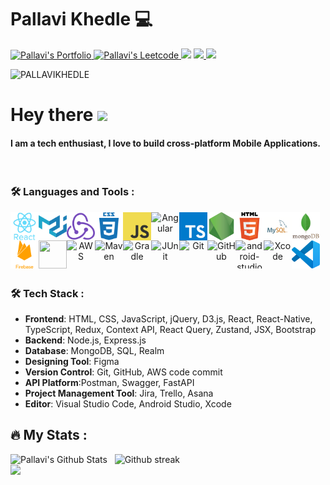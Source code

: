 


# Pallavi Khedle 💻
<p>
    <a href="https://pallavikhedle.github.io/PallaviKhedle/">
    <img alt="Pallavi's Portfolio" width="150px" height=25 src="https://img.shields.io/static/v1?label=About Me&message=Pallavi&style=for-the-badge&color=darkgrey" />
  </a>
<a href="https://leetcode.com/pallavi_khedle/">
    <img alt="Pallavi's Leetcode" width="150px" height=25 src="https://img.shields.io/static/v1?label=Leetcode&message=Pallavi&style=for-the-badge&color=green" />
  </a>
<a href="https://medium.com/@pallavi8khedle"><img src="https://aleen42.github.io/badges/src/medium.svg" height=25></a> 
<a href="https://www.linkedin.com/in/pallavi-khedle"><img src="https://img.shields.io/badge/linkedin-%230077B5.svg?&style=for-the-badge&logo=linkedin&logoColor=white" height=25>
<a href="https://stackoverflow.com/users/12095429/pallavi-khedle"><img src="https://aleen42.github.io/badges/src/stackoverflow.svg" height=25>
 </a> 
</p>
 
<p align="left"> <img src="https://komarev.com/ghpvc/?username=PALLAVIKHEDLE" alt="PALLAVIKHEDLE" /> </p> 


<h1>
  Hey there
  <img src="https://media.giphy.com/media/hvRJCLFzcasrR4ia7z/giphy.gif" width="30px"/>
</h1>

#### I am a tech enthusiast, I love to build cross-platform Mobile Applications.

<!--<div id="header" align="center">
  <img src="https://media.giphy.com/media/M9gbBd9nbDrOTu1Mqx/giphy.gif" width="100"/>
<div id="badges">
  <a href="https://www.linkedin.com/in/pallavi-khedle/">
    <img src="https://img.shields.io/badge/LinkedIn-blue?style=for-the-badge&logo=linkedin&logoColor=white" alt="LinkedIn Badge"/>
  </a>
</div>
<h1>
  Hey there
  <img src="https://media.giphy.com/media/hvRJCLFzcasrR4ia7z/giphy.gif" width="30px"/>
</h1>
</div>


<h2>🕵🏼 Find me over 🔭</h2>

<p align="left">
  <a href="https://www.linkedin.com/in/pallavi-khedle">
    <img align="left" alt="Pallavi's LinkedIn" width="140px" src="https://img.shields.io/static/v1?label=LinkedIn&message=pallavi&style=for-the-badge&color=blue" />
  </a> <emsp> 
  <a href="https://leetcode.com/pallavi_khedle/">
    <img align="left" alt="Pallavi's Leetcode" width="150px" src="https://img.shields.io/static/v1?label=Leetcode&message=Pallavi&style=for-the-badge&color=green" />
  </a><emsp> 
  <a href="https://medium.com/@pallavi8khedle">
    <img align="left" alt="Pallavi's Leetcode" width="150px" src="https://img.shields.io/static/v1?label=Medium&message=Pallavi&style=for-the-badge&color=darkgrey" />
  </a>
</p> -->

<br/>

### :hammer_and_wrench: Languages and Tools :

<p align="center">
 <img src="https://github.com/devicons/devicon/blob/master/icons/react/react-original-wordmark.svg" title="React" alt="React" width="45" height="45" align="left">
  <img src="https://github.com/devicons/devicon/blob/master/icons/materialui/materialui-original.svg" title="Material UI" alt="Material UI" align="left"  width="45" height="45">
  <img src="https://github.com/devicons/devicon/blob/master/icons/redux/redux-original.svg" title="Redux" alt="Redux " align="left"  width="45" height="45">
  <img src="https://github.com/devicons/devicon/blob/master/icons/css3/css3-plain-wordmark.svg"  title="CSS3" alt="CSS" align="left"  width="45" height="45">
<img align="left"  width="45" height="45" alt="JavaScript"   src="https://raw.githubusercontent.com/github/explore/80688e429a7d4ef2fca1e82350fe8e3517d3494d/topics/javascript/javascript.png">
<img align="left"  width="45" height="45" alt="Angular"   src="https://angular.io/assets/images/logos/angular/angular.svg">
<img align="left"  width="45" height="45" alt="TypeScript"   src="https://raw.githubusercontent.com/github/explore/80688e429a7d4ef2fca1e82350fe8e3517d3494d/topics/typescript/typescript.png">
<img align="left"  width="45" height="45" alt="Node.js"   src="https://raw.githubusercontent.com/github/explore/80688e429a7d4ef2fca1e82350fe8e3517d3494d/topics/nodejs/nodejs.png">
<img align="left"  width="45" height="45" alt="HTML5"   src="https://raw.githubusercontent.com/github/explore/80688e429a7d4ef2fca1e82350fe8e3517d3494d/topics/html/html.png">
<!--<img align="left"  width="45" height="45" alt="CSS3"   src="https://raw.githubusercontent.com/github/explore/80688e429a7d4ef2fca1e82350fe8e3517d3494d/topics/css/css.png">-->
</a>
</p>

<p align="center">

<!--Databases-->
<img align="left"  width="45" height="45" alt="MySQL"   src="https://raw.githubusercontent.com/github/explore/80688e429a7d4ef2fca1e82350fe8e3517d3494d/topics/mysql/mysql.png">
<img align="left"  width="45" height="45" alt="MongoDB"   src="https://raw.githubusercontent.com/devicons/devicon/master/icons/mongodb/mongodb-original-wordmark.svg">
 <img align="left"  width="45" height="45" src="https://github.com/devicons/devicon/blob/master/icons/firebase/firebase-plain-wordmark.svg" title="Firebase" alt="Firebase">
 <img align="left" width="45" height="45" src="https://img.shields.io/badge/kotlin-%237F52FF.svg?style=for-the-badge&logo=kotlin&logoColor=white">
<img align="left"  width="45" height="45" alt="AWS"   src="https://upload.wikimedia.org/wikipedia/commons/9/93/Amazon_Web_Services_Logo.svg">

<!--Repo/Dependencies -->
<img align="left"  width="45" height="45" alt="Maven"   src="https://img.shields.io/badge/Apache%20Maven-C71A36?style=for-the-badge&logo=Apache%20Maven&logoColor=white">
<img align="left"  width="45" height="45" alt="Gradle"   src="https://raw.githubusercontent.com/gilbarbara/logos/f4c8e8b933aa80ce83b6d6d387e016bf4cb4e376/logos/gradle.svg">

<!--Unit Testing-->
<img align="left"  width="45" height="45" alt="JUnit"   src="https://avatars.githubusercontent.com/u/874086?s=200&v=4">
<br />
</p>

<p align="center">

<!--Code Management-->
<img align="left"  width="45" height="45" alt="Git"   src="https://www.vectorlogo.zone/logos/git-scm/git-scm-icon.svg">
<img align="left"  width="45" height="45" alt="GitHub"   src="https://img.shields.io/badge/github-%23121011.svg?style=for-the-badge&logo=github&logoColor=white">
<img align="left" width="45" height="45" alt="android-studio" src="https://img.shields.io/badge/Android%20Studio-3DDC84.svg?style=for-the-badge&logo=android-studio&logoColor=white">
<img align="left" width="45" height="45" alt="Xcode" src="https://img.shields.io/badge/Xcode-007ACC?style=for-the-badge&logo=Xcode&logoColor=white">
<img align="left" width="45" height="45" alt="Visual Studio Code"   src="https://raw.githubusercontent.com/github/explore/80688e429a7d4ef2fca1e82350fe8e3517d3494d/topics/visual-studio-code/visual-studio-code.png">
<!--<img align="left"  width="45" height="45" alt="Terminal"   src="https://raw.githubusercontent.com/github/explore/80688e429a7d4ef2fca1e82350fe8e3517d3494d/topics/terminal/terminal.png">
<img align="left"  width="45" height="45" alt="Linux" src="https://raw.githubusercontent.com/github/explore/80688e429a7d4ef2fca1e82350fe8e3517d3494d/topics/linux/linux.png">-->
<br />
</p>

<br />
<br />

<p>


### :hammer_and_wrench: Tech Stack :

- **Frontend**: HTML, CSS, JavaScript, jQuery, D3.js, React, React-Native, TypeScript,
                Redux, Context API, React Query, Zustand, JSX, Bootstrap
- **Backend**: Node.js, Express.js
- **Database**: MongoDB, SQL, Realm
- **Designing Tool**: Figma
- **Version Control**: Git, GitHub, AWS code commit
- **API Platform**:Postman, Swagger, FastAPI 
- **Project Management Tool**: Jira, Trello, Asana
- **Editor**: Visual Studio Code, Android Studio, Xcode 


## :fire: My Stats :
<p align="center"> 

  <img  width="40%" alt="Pallavi's Github Stats" src="https://github-readme-stats.vercel.app/api?username=PALLAVIKHEDLE&theme=horizon&show_icons=true" >&nbsp;&nbsp;
  <img  width="40%" alt="Github streak" src="http://github-readme-streak-stats.herokuapp.com?user=pallavikhedle&theme=python-dark&date_format=M%20j%5B%2C%20Y%5D&mode=weekly">
<br/>
  <img  width="35%" src="https://github-readme-stats.vercel.app/api/top-langs/?username=PALLAVIKHEDLE&layout=compact&theme=vision-friendly-dark)](https://github.com/anuraghazra/github-readme-stats">
</p>



<br />





<!--
**PALLAVIKHEDLE/PallaviKhedle** is a ✨ _special_ ✨ repository because its `README.md` (this file) appears on your GitHub profile.

Here are some ideas to get you started:

- 🔭 I’m currently working on ...
- 🌱 I’m currently learning ...
- 👯 I’m looking to collaborate on ...
- 🤔 I’m looking for help with ...
- 💬 Ask me about ...
- 📫 How to reach me: ...
- 😄 Pronouns: ...
- ⚡ Fun fact: ...
-->
